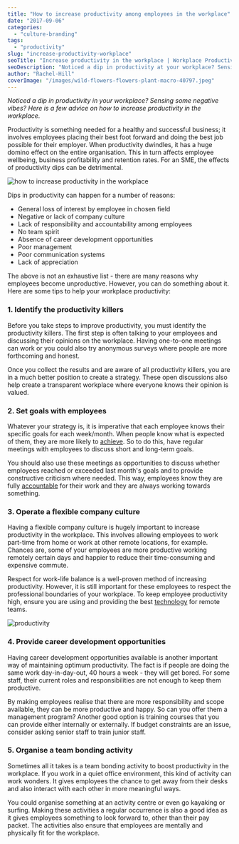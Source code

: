 ```yaml
---
title: "How to increase productivity among employees in the workplace"
date: "2017-09-06"
categories:
  - "culture-branding"
tags:
  - "productivity"
slug: "increase-productivity-workplace"
seoTitle: "Increase productivity in the workplace | Workplace Productivity | HireHive"
seoDescription: "Noticed a dip in productivity at your workplace? Sensing some negative vibes? Why not check out our 5 tips to help increase employee productivity in the workplace."
author: "Rachel-Hill"
coverImage: "/images/wild-flowers-flowers-plant-macro-40797.jpeg"
---
```


_Noticed a dip in productivity in your workplace? Sensing some negative vibes? Here is a few advice on how to increase productivity in the workplace._

Productivity is something needed for a healthy and successful business; it involves employees placing their best foot forward and doing the best job possible for their employer. When productivity dwindles, it has a huge domino effect on the entire organisation. This in turn affects employee wellbeing, business profitability and retention rates. For an SME, the effects of productivity dips can be detrimental.

![how to increase productivity in the workplace](/images/Domino-Effect.png)

Dips in productivity can happen for a number of reasons:

- General loss of interest by employee in chosen field
- Negative or lack of company culture
- Lack of responsibility and accountability among employees
- No team spirit
- Absence of career development opportunities
- Poor management
- Poor communication systems
- Lack of appreciation

The above is not an exhaustive list - there are many reasons why employees become unproductive. However, you can do something about it. Here are some tips to help your workplace productivity:

### **1\. Identify the productivity killers**

Before you take steps to improve productivity, you must identify the productivity killers. The first step is often talking to your employees and discussing their opinions on the workplace. Having one-to-one meetings can work or you could also try anonymous surveys where people are more forthcoming and honest.

Once you collect the results and are aware of all productivity killers, you are in a much better position to create a strategy. These open discussions also help create a transparent workplace where everyone knows their opinion is valued.

### **2\. Set goals with employees**

Whatever your strategy is, it is imperative that each employee knows their specific goals for each week/month. When people know what is expected of them, they are more likely to [achieve](https://www.inc.com/john-boitnott/6-effective-ways-to-enhance-workplace-productivity.html). So to do this, have regular meetings with employees to discuss short and long-term goals.

You should also use these meetings as opportunities to discuss whether employees reached or exceeded last month's goals and to provide constructive criticism where needed. This way, employees know they are fully [accountable](https://www.timedoctor.com/blog/workplace-productivity/) for their work and they are always working towards something.

### **3\. Operate a flexible company culture**

Having a flexible company culture is hugely important to increase productivity in the workplace. This involves allowing employees to work part-time from home or work at other remote locations, for example. Chances are, some of your employees are more productive working remotely certain days and happier to reduce their time-consuming and expensive commute.

Respect for work-life balance is a well-proven method of increasing productivity. However, it is still important for these employees to respect the professional boundaries of your workplace. To keep employee productivity high, ensure you are using and providing the best [technology](http://www.canon.com.sg/thinkbig/6-ways-to-improve-productivity-at-the-workplace) for remote teams.

![productivity](/images/pexels-photo-399161.jpeg)

### **4\. Provide career development opportunities**

Having career development opportunities available is another important way of maintaining optimum productivity. The fact is if people are doing the same work day-in-day-out, 40 hours a week - they will get bored. For some staff, their current roles and responsibilities are not enough to keep them productive.

By making employees realise that there are more responsibility and scope available, they can be more productive and happy. So can you offer them a management program? Another good option is training courses that you can provide either internally or externally. If budget constraints are an issue, consider asking senior staff to train junior staff.

### **5\. Organise a team bonding activity**

Sometimes all it takes is a team bonding activity to boost productivity in the workplace. If you work in a quiet office environment, this kind of activity can work wonders. It gives employees the chance to get away from their desks and also interact with each other in more meaningful ways.

You could organise something at an activity centre or even go kayaking or surfing. Making these activities a regular occurrence is also a good idea as it gives employees something to look forward to, other than their pay packet. The activities also ensure that employees are mentally and physically fit for the workplace.
